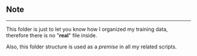 ## Note
---
This folder is just to let you know how I organized my training data, therefore there is no "**real**" file inside.  

Also, this folder structure is used as a *premise* in all my related scripts.